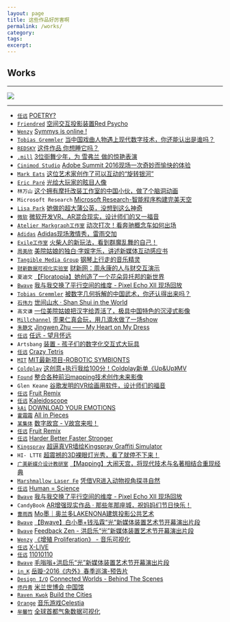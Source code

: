 ```yaml
---
layout: page
title: 这些作品好厉害啊
permalink: /works/
category:
tags:
excerpt:
---
```


## Works

---

[![](http://yuanren.cc/wp-content/uploads/2016/04/11010110_Cover.png)](http://yuanren.cc/11010110/)

---

* [`任远`](http://yuanren.cc) [POETRY?](http://yuanren.cc/poetry3/?from=timeline&isappinstalled=0)
* [`Friendred`](http://www.zcool.com.cn/u/1889227) [空间交互投影装置Red Psycho](http://www.zcool.com.cn/work/ZMTY4Mzc4NzI=/1.html)
* [`Wenzy`](http://weibo.com/wenziyang) [Symmys is online !](https://mp.weixin.qq.com/s?__biz=MzA5OTgyMDk3Mg==&mid=2651225004&idx=1&sn=21a06e737d45d886d80886d7555bf04c&scene=0&key=77421cf58af4a65358bcf4c23515439f68a93a19155e8ef08ab62cf28f3de50888dd7a91d98eff659b54cfb16a28287a&ascene=7&uin=MjgyOTM3MDA4MA%3D%3D&devicetype=iPhone+OS9.3.2&version=16031610&nettype=WIFI&fontScale=94&pass_ticket=hG%2FdR1hhI7%2B%2FESCVhiXcitfKUu0SMvWdzzxSoie4rPWxktqGmyabIT1UioE6M%2FA1)
* [`Tobias Gremmler`](http://www.syncon-d.com) [当中国戏曲人物遇上现代数字技术，你还能认出是谁吗？](https://mp.weixin.qq.com/s?__biz=MzA3NDY1NDcyMw==&mid=2651478956&idx=1&sn=fe3c26bff77e008f91323b66b69f10e6&scene=0&key=77421cf58af4a653408079a950f7a2960510560f9dbd240d0d4cd89ab018bdb9d4f7e75cb048ef99585d7a2f3ebe9673&ascene=7&uin=MjgyOTM3MDA4MA%3D%3D&devicetype=iPhone+OS9.3.2&version=16031610&nettype=WIFI&fontScale=94&pass_ticket=hG%2FdR1hhI7%2B%2FESCVhiXcitfKUu0SMvWdzzxSoie4rPWxktqGmyabIT1UioE6M%2FA1)
* [`REDSKY`](http://www.redskyhci.com) [这件作品 你想睡它吗？](https://mp.weixin.qq.com/s?__biz=MzA3NDY1NDcyMw==&mid=2651478968&idx=1&sn=a0b2643775a78825d0a149885d0be878&scene=0&key=77421cf58af4a65307976475a7adc0766825d4568387a0805f793159b35b98bc8083093eefdec526a2e613e506216968&ascene=7&uin=MjgyOTM3MDA4MA%3D%3D&devicetype=iPhone+OS9.3.2&version=16031610&nettype=WIFI&fontScale=94&pass_ticket=hG%2FdR1hhI7%2B%2FESCVhiXcitfKUu0SMvWdzzxSoie4rPWxktqGmyabIT1UioE6M%2FA1)
* [`.mill`](http://dot-mill.com/) [3位街舞少年，为 雪弗兰 做的惊艳表演](http://mp.weixin.qq.com/s?__biz=MzA3NDY1NDcyMw==&mid=2651478652&idx=1&sn=5fcb8154929871c9b0397fb005d5ee28&scene=0#wechat_redirect)
* [`Cinimod Studio`](http://cinimodstudio.com/) [Adobe Summit 2016现场一次奇妙而愉快的体验](http://mp.weixin.qq.com/s?__biz=MzA3NDY1NDcyMw==&mid=2651478643&idx=1&sn=720eaa043d58d45126723bc05aa39d0c&scene=0#wechat_redirect)
* [`Mark Eats`](http://www.markeats.com/) [这位艺术家创作了可以互动的“旋转银河”](http://mp.weixin.qq.com/s?__biz=MzA3NDY1NDcyMw==&mid=2651478629&idx=1&sn=025ccf87c6184cfae89355be9ffb1b66&scene=0#wechat_redirect)
* [`Eric Paré`](https://ericpare.com/) [光绘大玩家的眩目人像](http://mp.weixin.qq.com/s?__biz=MzA3NDY1NDcyMw==&mid=2651478607&idx=1&sn=319e34c7867d560106909a7383323755&scene=0#wechat_redirect)
* `林万山` [这个拥有摩托改装工作室的中国小伙，做了个脑洞动画](http://mp.weixin.qq.com/s?__biz=MzA3NDY1NDcyMw==&mid=2651478597&idx=1&sn=169807f7bafafc93d22dc01dac41cba1&scene=0#wechat_redirect)
* `Microsoft Research` [Microsoft Research-智能程序构建完美天空](http://mp.weixin.qq.com/s?__biz=MzA4NTc5MDU5OQ==&mid=2665093206&idx=1&sn=90132a11d569ab1f20b0fb96e902c6bc&scene=0#wechat_redirect)
* [`Lisa Park`](http://www.thelisapark.com) [她做的超大蒲公英，没想到这么神奇](http://mp.weixin.qq.com/s?__biz=MzA3NDY1NDcyMw==&mid=2651478535&idx=2&sn=c2552c88eaf5c03a9d8af1d785d01086&scene=0#wechat_redirect)
* [`微软`](http://wndw.ms/rcSKZ2) [微软开发VR、AR混合现实，设计师们的又一福音](http://mp.weixin.qq.com/s?__biz=MzA3NDY1NDcyMw==&mid=2651478535&idx=1&sn=56ca871a94f7235677062dd909addc94&scene=0#wechat_redirect)
* [`Atelier Markgraph工作室`](https://www.markgraph.de/) [动次打次！看奔驰概念车如何出场](http://mp.weixin.qq.com/s?__biz=MzA3NDY1NDcyMw==&mid=2651478517&idx=1&sn=43d33eda26fc4b5675e43bed0ad3ed3d&scene=0#wechat_redirect)
* [`Adidas`](http://www.adidas.com/) [Adidas现场激情秀，雷雨交加](http://mp.weixin.qq.com/s?__biz=MzA3NDY1NDcyMw==&mid=2651478506&idx=1&sn=b5b37f277bf28f1c155fe2f312220749&scene=0#wechat_redirect)
* [`Exile工作室`](http://exile.at/ego/) [火柴人的新玩法，看到群魔乱舞的自己！](http://mp.weixin.qq.com/s?__biz=MzA3NDY1NDcyMw==&mid=2651478496&idx=2&sn=74b9297aa239c71236831bb6931e7cf8&scene=0#wechat_redirect)
* [`周美欣`](http://weibo.com/u/1914994980) [美院姑娘的独白·字娱字乐，讲述新媒体互动感应书](http://mp.weixin.qq.com/s?__biz=MzA3NDY1NDcyMw==&mid=2651478478&idx=1&sn=d75fc2a0290c12b211432848bbfded86&scene=0#wechat_redirect)
* [`Tangible Media Group`](http://tangible.media.mit.edu/) [钢琴上行走的音乐精灵](http://mp.weixin.qq.com/s?__biz=MzA3NDY1NDcyMw==&mid=2651478478&idx=2&sn=fba9dfb94548d01ce1cff783aa5e037c&scene=0#wechat_redirect)
* [`财新数据可视化实验室`](http://vislab.caixin.com/) [财新网：周永康的人与财交互演示](http://datanews.caixin.com/2014/zhoushicailu/)
* `夏迪文` [【Floratopia】她创造了一个花朵异托邦的新世界](http://mp.weixin.qq.com/s?__biz=MzI0NzM5ODQxNw==&mid=2247483710&idx=1&sn=806a75a264eb4070b9597d32cc0d98bb&scene=2&srcid=0527jKi3KdBrJ5LG0kAx9enn&from=timeline&isappinstalled=0#wechat_redirect)
* [`Bwave`](http://bwave.org) [我与我交换了平行空间的维度 - Pixel Echo XII 现场回放](http://mp.weixin.qq.com/s?__biz=MzA4MjMwMTA5Ng==&mid=2650985256&idx=1&sn=931114e561e165a8d5688e13342f5234&scene=0#wechat_redirect)
* [`Tobias Gremmler`](https://vimeo.com/tobiasgremmler) [被数字几何拆解的中国武术，你还认得出来吗？](http://mp.weixin.qq.com/s?__biz=MzA3NDY1NDcyMw==&mid=2651478416&idx=2&sn=816f2d3d50258f2c0a05d04b6a312747&scene=0#wechat_redirect)
* [`石伟力`](http://shi-weili.com/) [世间山水 · Shan Shui in the World](http://shi-weili.com/shan-shui-in-the-world-chinese/)
* `高文谦` [一位美院姑娘把汉字给弄活了，极具中国特色的沉浸式影像](http://mp.weixin.qq.com/s?__biz=MzA3NDY1NDcyMw==&mid=2651478416&idx=1&sn=ec0c7e8bfeba8bbb6479ddc0bdc93050&scene=0#wechat_redirect)
* [`Millchannel`](http://www.themill.com/) [歪果仁真会玩，用几滴水做了一场show](http://mp.weixin.qq.com/s?__biz=MzA3NDY1NDcyMw==&mid=2651478398&idx=1&sn=701a683a0c428b63361c10a925e3546f&scene=2&srcid=0523w8s8jLvTqo2F53rQ3kqe&from=timeline&isappinstalled=0#wechat_redirect)
* [`朱静文`](http://www.jingwen-zhu.com/) [Jingwen Zhu —— My Heart on My Dress](https://vimeo.com/166727404)
* [`任远`](http://yuanren.cc) [任远 - 望月怀远](http://mp.weixin.qq.com/s?__biz=MzA4NTc5MDU5OQ==&mid=225108443&idx=2&sn=c4fc22b5c8b2deeebb3db812ae32cbda&scene=19#wechat_redirect)
* `Artsbang` [装置 - 孩子们的数字化交互式大玩具](http://mp.weixin.qq.com/s?__biz=MzA5OTM4NTkwNg==&mid=2651145652&idx=1&sn=882d9942892b1bdfad16adb06df2af4f&scene=1&srcid=0511gnst1Jve3ISz8TKGRQxX&from=groupmessage&isappinstalled=0#wechat_redirect)
* [`任远`](http://yuanren.cc) [Crazy Tetris](http://yuanren.cc/crazy-tetris/)
* [`MIT`](http://www.mit.edu/) [MIT最新项目-ROBOTIC SYMBIONTS](http://mp.weixin.qq.com/s?__biz=MzA4NTc5MDU5OQ==&mid=2665092910&idx=1&sn=1ea11499710c83e49ec99ab143efdcb0&scene=2&srcid=0518YkJFaZaHkrC0Wak8wvP4&from=timeline&isappinstalled=0#wechat_redirect)
* [`Coldplay`](http://coldplay.com/) [这创意+执行我给100分！Coldplay新单《Up&Up》MV](http://mp.weixin.qq.com/s?__biz=MjM5MjEyOTIyMA==&mid=2651445418&idx=1&sn=bc527e3da0096493224ac0520ba89ddc&scene=2&srcid=0519mVKPT3dDu1LW8gdy39lE&from=timeline&isappinstalled=0#wechat_redirect)
* [`Found`](http://www.found-studio.com/) [整合各种前沿mapping技术创作未来影像](http://mp.weixin.qq.com/s?__biz=MzA3NDY1NDcyMw==&mid=2651478372&idx=1&sn=f15e738757cebee01f025bfdba5b14a3&scene=2&srcid=0519PtaiU7LLKpir8fqRMYaB&from=timeline&isappinstalled=0#wechat_redirect)
* `Glen Keane` [谷歌发明的VR绘画用软件，设计师们的福音](http://mp.weixin.qq.com/s?__biz=MzA3NDY1NDcyMw==&mid=2651478153&idx=1&sn=d644747b55eb86a4e45c98e87ce4d861&scene=0#wechat_redirect)
* [`任远`](http://yuanren.cc) [Fruit Remix](http://yuanren.cc/fruit-remix/)
* [`任远`](http://yuanren.cc) [Kaleidoscope](http://yuanren.cc/kaleidoscope/)
* [`kAi`](http://www.dkaib.com/) [DOWNLOAD YOUR EMOTIONS](http://v.youku.com/v_show/id_XMTU2Njk4OTEzMg==.html?x)
* [`霍霜霜`](http://shuangshuanghuo.net/) [All in Pieces](https://vimeo.com/127665422)
* [`某集体`](http://www.moujiti.com/) [数字故宫 - V故宫来啦！](http://mp.weixin.qq.com/s?__biz=MjM5MTc0MDU2NA==&mid=2651288651&idx=1&sn=d2b12db2b1868b090f38d7e2bcc688c6&scene=2&srcid=0429QuKCQNxcdKy4Rjo86HaD&from=timeline&isappinstalled=0#wechat_redirect)
* [`任远`](http://yuanren.cc) [Fruit Remix](http://yuanren.cc/fruit-remix/)
* [`任远`](http://yuanren.cc) [Harder Better Faster Stronger](http://yuanren.cc/harder-better-faster-stronger/)
* [`Kingspray`](http://graffitisimulator.com/) [超逼真VR墙绘Kingspray Graffiti Simulator](http://mp.weixin.qq.com/s?__biz=MzA4NTc5MDU5OQ==&mid=2665092793&idx=1&sn=e6bc76043f694806add680ab46823665&scene=0#wechat_redirect)
* `HI- LTTE` [超震撼的3D裸眼灯光秀，看了就停不下来！](http://mp.weixin.qq.com/s?__biz=MzA5NzQwNDE0MA==&mid=2650266993&idx=1&sn=aff68b203c70b2fa53b7b6eb56052695&scene=0#wechat_redirect)
* [`广美新媒介设计教研室`](http://weibo.com/newmedia001?is_all=1) [【Mapping】大闹天宫，将现代技术与名著相结合重现经典](http://mp.weixin.qq.com/s?__biz=MzA3NDY1NDcyMw==&mid=2651478229&idx=2&sn=76e146e60369d534078a5f2923eae15a&scene=2&srcid=0511MWNJLE9s1UR5bTv5zclG&from=timeline&isappinstalled=0#wechat_redirect)
* [`Marshmallow Laser Fe`](http://marshmallowlaserfeast.com/) [凭借VR进入动物视角探寻自然](http://mp.weixin.qq.com/s?__biz=MzA4NTc5MDU5OQ==&mid=2665092463&idx=1&sn=1e3811a462550ef0839d9ac907a7a7da&scene=0#wechat_redirect)
* [`任远`](http://yuanren.cc) [Human = Science](http://yuanren.cc/human-science/)
* [`Bwave`](http://bwave.org) [我与我交换了平行空间的维度 - Pixel Echo XII 现场回放](http://mp.weixin.qq.com/s?__biz=MzA4MjMwMTA5Ng==&mid=2650985256&idx=1&sn=931114e561e165a8d5688e13342f5234&scene=1&srcid=05099N3u4aJFOtCvju6L0XiY&from=groupmessage&isappinstalled=0#wechat_redirect)
* `CandyBook` [AR增强现实作品 · 那些年那座城，祝妈妈们节日快乐！](http://mp.weixin.qq.com/s?__biz=MzA3NDY1NDcyMw==&mid=2651478195&idx=1&sn=706f36484e2ac40f63bac761224221f1&scene=0#wechat_redirect)
* [`曹雨西`](http://www.caoyuxi.org/) [Mo墨｜奥兰多LAKENONA建筑投影公共艺术](http://mp.weixin.qq.com/s?__biz=MzAxNjc4NzQxMQ==&mid=402661612&idx=1&sn=4b11c5b2a7d9db190075df3c34667b1e&scene=2&srcid=0408wa955JLGeskomVTfpvbm&from=timeline&isappinstalled=0#wechat_redirect)
* [`Bwave`](http://bwave.org) [【Bwave】白小墨+钱泓霖“光”新媒体装置艺术节开幕演出片段](http://mp.weixin.qq.com/s?__biz=MzA4MjMwMTA5Ng==&mid=2650985252&idx=1&sn=1e1790f4204a0d8376a16a740499a002&scene=0#wechat_redirect)
* [`Bwave`](http://bwave.org) [Feedback Zen - 洪启乐“光”新媒体装置艺术节开幕演出片段](http://mp.weixin.qq.com/s?__biz=MzA4MjMwMTA5Ng==&mid=2650985200&idx=1&sn=fb73076e7f94786191d92479c85b6f7d&scene=0#wechat_redirect)
* [`Wenzy`](http://wenzy.zcool.com.cn) [《增殖 Proliferation》 - 音乐可视化](http://mp.weixin.qq.com/s?__biz=MzA5OTgyMDk3Mg==&mid=402287256&idx=1&sn=49f34ad9bec59b5d456fa6e8ee5b5cf4&scene=4#wechat_redirect)
* [`任远`](http://yuanren.cc) [X-LIVE](http://yuanren.cc/x-live/)
* [`任远`](http://yuanren.cc) [11010110](http://yuanren.cc/11010110/)
* [`Bwave`](http://bwave.org) [毛嗡嗡+洪启乐“光”新媒体装置艺术节开幕演出片段](http://mp.weixin.qq.com/s?__biz=MzA4MjMwMTA5Ng==&mid=2650985231&idx=1&sn=9b9360f684444f36b36b288ad7b99948&scene=0#wechat_redirect)
* [`in_K`](http://vjink.com) [岳璇-2016《内外》春季巡演-预告片](http://m.v.qq.com/play/play.html?coverid=&vid=c0186gnd9go&from=timeline&isappinstalled=1)
* [`Design I/O`](http://design-io.com/) [Connected Worlds - Behind The Scenes](https://vimeo.com/131665883)
* [`师丹青`](http://www.shidanqing.com/) [米兰世博会 中国馆](http://v.qq.com/boke/page/l/0/z/l0154nzf24z.html)
* [`Raven Kwok`](http://ravenkwok.com/) [Build the Cities](http://www.tudou.com/programs/view/xHAx0LBKaF0/)
* [`Orange`](http://orange.imlab.cc/) [音乐游戏Celestia](http://v.youku.com/v_show/id_XNTUyMzU1MjAw.html?from=y1.9-3.1)
* [`牟馨竹`](http://laomouer.lofter.com/) [全球首都气象数据可视化](http://v.youku.com/v_show/id_XOTY0OTM0NDIw.html?from=y1.7-1.2)
